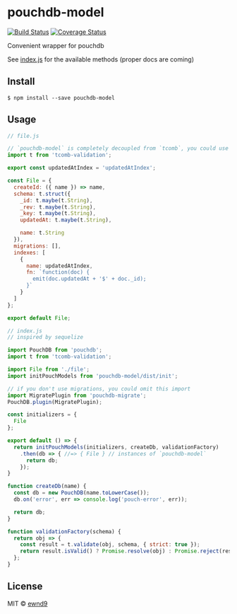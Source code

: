 # pouchdb-model

[![Build Status](https://travis-ci.org/ewnd9/pouchdb-model.svg?branch=master)](https://travis-ci.org/ewnd9/pouchdb-model)
[![Coverage Status](https://coveralls.io/repos/ewnd9/pouchdb-model/badge.svg?branch=master&service=github)](https://coveralls.io/github/ewnd9/pouchdb-model?branch=master)

Convenient wrapper for pouchdb

See [index.js](src/index.js) for the available methods (proper docs are coming)

## Install

```
$ npm install --save pouchdb-model
```

## Usage

```js
// file.js

// `pouchdb-model` is completely decoupled from `tcomb`, you could use any validation library
import t from 'tcomb-validation';

export const updatedAtIndex = 'updatedAtIndex';

const File = {
  createId: ({ name }) => name,
  schema: t.struct({
    _id: t.maybe(t.String),
    _rev: t.maybe(t.String),
    _key: t.maybe(t.String),
    updatedAt: t.maybe(t.String),

    name: t.String
  }),
  migrations: [],
  indexes: [
    {
      name: updatedAtIndex,
      fn: `function(doc) {
        emit(doc.updatedAt + '$' + doc._id);
      }`
    }
  ]
};

export default File;
```

```js
// index.js
// inspired by sequelize

import PouchDB from 'pouchdb';
import t from 'tcomb-validation';

import File from './file';
import initPouchModels from 'pouchdb-model/dist/init';

// if you don't use migrations, you could omit this import
import MigratePlugin from 'pouchdb-migrate';
PouchDB.plugin(MigratePlugin);

const initializers = {
  File
};

export default () => {
  return initPouchModels(initializers, createDb, validationFactory)
    .then(db => { //=> { File } // instances of `pouchdb-model`
      return db;
    });
}

function createDb(name) {
  const db = new PouchDB(name.toLowerCase());
  db.on('error', err => console.log('pouch-error', err));

  return db;
}

function validationFactory(schema) {
  return obj => {
    const result = t.validate(obj, schema, { strict: true });
    return result.isValid() ? Promise.resolve(obj) : Promise.reject(result.errors);
  };
}
```

## License

MIT © [ewnd9](http://ewnd9.com)
